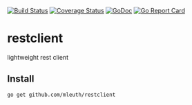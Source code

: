 [![Build Status](https://travis-ci.org/MLeuth/restclient.svg)](https://travis-ci.org/MLeuth/restclient)
[![Coverage Status](https://coveralls.io/repos/github/MLeuth/restclient/badge.svg)](https://coveralls.io/github/MLeuth/restclient)
[![GoDoc](https://godoc.org/github.com/MLeuth/restclient?status.svg)](https://godoc.org/github.com/MLeuth/restclient)
[![Go Report Card](https://goreportcard.com/badge/github.com/MLeuth/restclient)](https://goreportcard.com/report/github.com/MLeuth/restclient)

# restclient
lightweight rest client

## Install
```
go get github.com/mleuth/restclient
```
